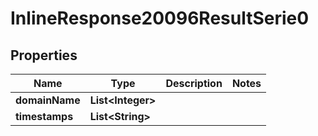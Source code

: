 # InlineResponse20096ResultSerie0

## Properties
Name | Type | Description | Notes
------------ | ------------- | ------------- | -------------
**domainName** | **List&lt;Integer&gt;** |  | 
**timestamps** | **List&lt;String&gt;** |  | 
